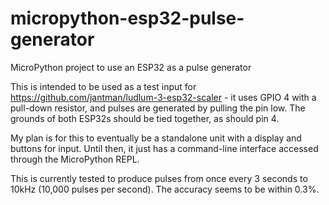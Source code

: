 # micropython-esp32-pulse-generator

MicroPython project to use an ESP32 as a pulse generator

This is intended to be used as a test input for https://github.com/jantman/ludlum-3-esp32-scaler - it uses GPIO 4 with a pull-down resistor, and pulses are generated by pulling the pin low. The grounds of both ESP32s should be tied together, as should pin 4.

My plan is for this to eventually be a standalone unit with a display and buttons for input. Until then, it just has a command-line interface accessed through the MicroPython REPL.

This is currently tested to produce pulses from once every 3 seconds to 10kHz (10,000 pulses per second). The accuracy seems to be within 0.3%.
